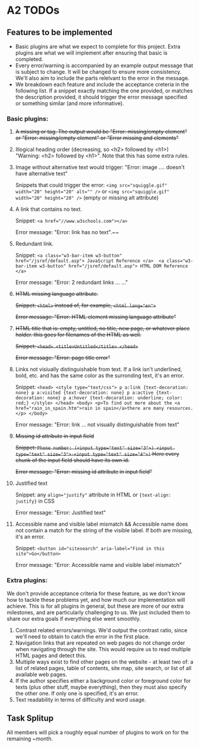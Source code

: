 # A2 TODOs

## Features to be implemented

- Basic plugins are what we expect to complete for this project. Extra plugins are what we will implement after ensuring that basic is completed.
- Every error/warning is accompanied by an example output message that is subject to change. It will be changed to ensure more consistency. 
We'll also aim to include the parts relelvant to the error in the message.
- We breakdown each feature and include the acceptance creteria in the following list. If a snippet exactly matching the one provided, or matches the description provided, it should trigger the error message specified or something similar (and more informative).

### Basic plugins: 

1. <strike>A missing <head> or <body> tag. The output would be "Error: missing/empty <head> element" or "Error: missing/empty <body> element" or "Error missing <head> and <body> elements"</strike>
1. Illogical heading order (decreasing, so \<h2> followed by \<h1>) "Warning: \<h2> followed by \<h1>". Note that this has some extra rules.
1. Image without alternative text would trigger: "Error: image .... doesn't have alternative text"

      Snippets that could trigger the error: `<img src="squiggle.gif" width="20" height="20" alt="" />` or `<img src="squiggle.gif" width="20" height="20" />` (empty or missing alt attribute)
1. A link that contains no text.
  
     Snippet: `<a href="//www.w3schools.com"></a>`
  
     Error message: "Error: link <a href="//www.w3schools.com"></a> has no text".~~
1. Redundant link.
  
     Snippet: ```<a class="w3-bar-item w3-button" href="/jsref/default.asp"> JavaScript Reference </a> 
  <a class="w3-bar-item w3-button" href="/jsref/default.asp"> HTML DOM Reference </a>```
  
     Error message: "Error: 2 redundant links ... ..."
1. <strike>HTML missing language attribute.
  
     Snippet: `<html>` instead of, for example, `<html lang="en">`
  
      Error message: "Error: HTML element missing language attribute"</strike>
1. <strike>HTML title that is: empty, untitled, no title, new page, or whatever place holder. this goes for filenames of the HTML as well.
  
     Snippet: `<head> <title>Untitled</title> </head>`
     
      Error message: "Error: page title error"</strike>
1. Links not visiually distinguishable from text. If a link isn't underlined, bold, etc. and has the same color as the surronding text, it's an error.
  
     Snippet: ```<head> <style type="text/css"> p a:link {text-decoration: none} p a:visited {text-decoration: none} p a:active {text-decoration: none} p a:hover {text-decoration: underline; color: red;} </style> </head> <body> <p>To find out more about the <a href="rain_in_spain.htm">rain in spain</a>there are many resources.</p> </body>``` 
  
     Error message: "Error: link ... not visually distinguishable from text"
1. <strike>Missing id attribute in input field
  
     Snippet: `Phone number: (<input type="text" size="3">) <input type="text" size="3">-<input type="text" size="4">)` Here every chunk of the input field should have its own id.
  
      Error message: "Error: missing id attribute in input field" </strike>
1. Justified text
  
     Snippet: any `align="justify"` attribute in HTML or `{text-align: justify}` in CSS
  
     Error message: "Error: Justified text"
1. Accessible name and visible label mismatch && Accessible name does not contain a match for the string of the visible label. If both are missing, it's an error.
  
     Snippet: `<button id="sitesearch" aria-label="Find in this site">Go</button>`
  
     Error message: "Error: Accessible name and visible label mismatch"
  

### Extra plugins:
  
   We don't provide acceptance criteria for these feature, as we don't know how to tackle these problems yet, and how much our implementation will achieve. This is for all plugins in general, but these are more of our extra milestones, and are particularly challenging to us. We just included them to share our extra goals if everything else went smoothly.
  
1. Contrast related errors/warnings. We'd output the contrast ratio, since we'll need to obtain to catch the error in the first place.
1. Navigation links that are repeated on web pages do not change order when navigating through the site. This would require us to read multiple HTML pages and detect this.
1. Multiple ways exist to find other pages on the website - at least two of: a list of related pages, table of contents, site map, site search, or list of all available web pages.
1. If the author specifies either a background color or foreground color for texts (plus other stuff, maybe everything), then they must also specify the other one. If only one is specified, it's an error.
1. Text readability in terms of difficulty and word usage.
  
  
## Task Splitup
All members will pick a roughly equal number of plugins to work on for the remaining ~month. 
